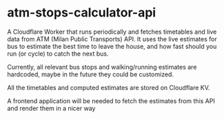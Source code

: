 # atm-stops-calculator-api

A Cloudflare Worker that runs periodically and fetches timetables and live data from ATM (Milan Public Transports) API.
It uses the live estimates for bus to estimate the best time to leave the house, and how fast should you run (or cycle) to catch the next bus.

Currently, all relevant bus stops and walking/running estimates are hardcoded, maybe in the future they could be customized.

All the timetables and computed estimates are stored on Cloudflare KV.

A frontend application will be needed to fetch the estimates from this API and render them in a nicer way
